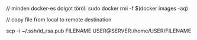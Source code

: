 // minden docker-es dolgot töröl:
sudo docker rmi -f $(docker images -aq)

// copy file from local to remote destination

scp -i ~/.ssh/id_rsa.pub FILENAME USER@SERVER:/home/USER/FILENAME